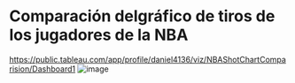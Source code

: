 # Comparación delgráfico de tiros de los jugadores de la NBA
https://public.tableau.com/app/profile/daniel4136/viz/NBAShotChartComparision/Dashboard1
![image](https://user-images.githubusercontent.com/25452089/142831146-c3721806-8fe5-4b66-a6e8-93d1a8767327.png)
